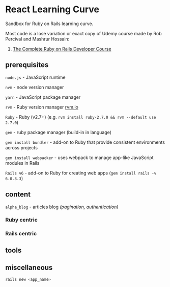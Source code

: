 # React Learning Curve

Sandbox for Ruby on Rails learning curve.

Most code is a lose variation or exact copy of Udemy course made by Rob Percival and Mashrur Hossain:

1. [The Complete Ruby on Rails Developer Course](https://www.udemy.com/course/the-complete-ruby-on-rails-developer-course/)

## prerequisites

`node.js` - JavaScript runtime

`nvm` - node version manager

`yarn` - JavaScript package manager

`rvm` - Ruby version manager [rvm.io](http://rvm.io/)

`Ruby` - Ruby (v2.7+) (e.g. `rvm install ruby-2.7.0 && rvm --default use 2.7.0`)

`gem` - ruby package manager (build-in in language)

`gem install bundler` - add-on to Ruby that provide consistent environments across projects

`gem install webpacker` - uses webpack to manage app-like JavaScript modules in Rails

`Rails v6` - add-on to Ruby for creating web apps (`gem install rails -v 6.0.3.3`)

## content

`alpha_blog` - articles blog _(pagination, authentication)_

### Ruby centric

### Rails centric

## tools

## miscellaneous

```bash
rails new <app_name>
```
